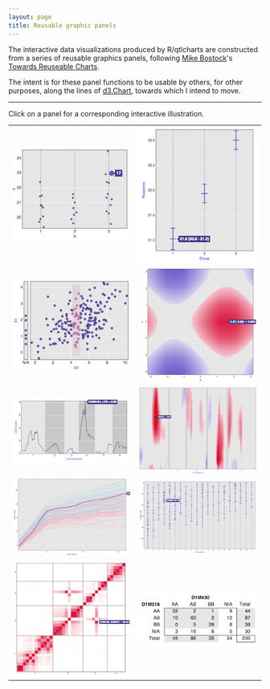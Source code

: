 ```yaml
---
layout: page
title: Reusable graphic panels
---
```


The interactive data visualizations produced by R/qtlcharts are
constructed from a series of reusable graphics panels, following
[Mike Bostock](http://bost.ocks.org/mike)'s
[Towards Reuseable Charts](http://bost.ocks.org/mike/chart/).

The intent is for these panel functions to be usable by others, for
other purposes, along the lines of
[d3.Chart](http://misoproject.com/d3-chart/), towards which I intend
to move.

---

Click on a panel for a corresponding interactive illustration.

<link href="../assets/css/image_table.css" rel="stylesheet" />

|                                                                                                    |                                                                                            |
| :------------------------------------------------------------------------------------------------: | :----------------------------------------------------------------------------------------: |
| [![dotchart example](../assets/pics/panels/dotchart.png)](../assets/panels/dotchart/test)          | [![cichart example](../assets/pics/panels/cichart.png)](../assets/panels/cichart/test)     |
| [![scatterplot example](../assets/pics/panels/scatterplot.png)](../assets/panels/scatterplot/test) | [![heatmap example](../assets/pics/panels/heatmap.png)](../assets/panels/heatmap/test)        |
| [![lodchart example](../assets/pics/panels/lodchart.png)](../assets/panels/lodchart/test)          | [![lodheatmap example](../assets/pics/panels/lodheatmap.png)](../assets/panels/lodheatmap/test) |
| [![curvechart example](../assets/pics/panels/curvechart.png)](../assets/panels/curvechart/test)    | [![mapchart example](../assets/pics/panels/mapchart.png)](../assets/panels/mapchart/test)     |
| [![chrheatmap example](../assets/pics/panels/chrheatmap.png)](../assets/panels/chrheatmap/test)    |  [![crosstab example](../assets/pics/panels/crosstab.png)](../assets/panels/crosstab/test) |
